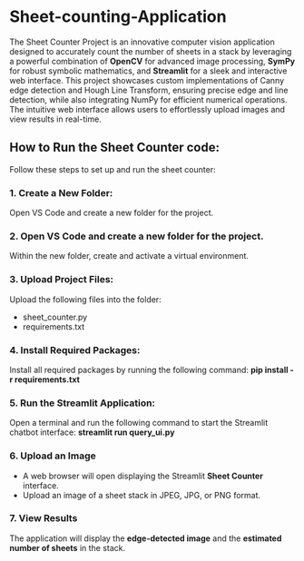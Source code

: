 # Sheet-counting-Application

The Sheet Counter Project is an innovative computer vision application designed to accurately count the number of sheets in a stack by leveraging a powerful combination of **OpenCV** for advanced image processing, **SymPy** for robust symbolic mathematics, and **Streamlit** for a sleek and interactive web interface. This project showcases custom implementations of Canny edge detection and Hough Line Transform, ensuring precise edge and line detection, while also integrating NumPy for efficient numerical operations. The intuitive web interface allows users to effortlessly upload images and view results in real-time.


## How to Run the Sheet Counter code:
Follow these steps to set up and run the sheet counter:

### 1. Create a New Folder:
Open VS Code and create a new folder for the project.
### 2. Open VS Code and create a new folder for the project.
Within the new folder, create and activate a virtual environment.
### 3. Upload Project Files:
Upload the following files into the folder:
* sheet_counter.py
* requirements.txt
### 4. Install Required Packages:
Install all required packages by running the following command:
**pip install -r requirements.txt**
### 5. Run the Streamlit Application:
Open a terminal and run the following command to start the Streamlit chatbot interface:
**streamlit run query_ui.py**
### 6. Upload an Image
* A web browser will open displaying the Streamlit **Sheet Counter** interface.
* Upload an image of a sheet stack in JPEG, JPG, or PNG format.
### 7. View Results
The application will display the **edge-detected image** and the **estimated number of sheets** in the stack.
